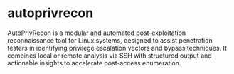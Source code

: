 # autoprivrecon
AutoPrivRecon is a modular and automated post-exploitation reconnaissance tool for Linux systems, designed to assist penetration testers in identifying privilege escalation vectors and bypass techniques. It combines local or remote analysis via SSH with structured output and actionable insights to accelerate post-access enumeration.

